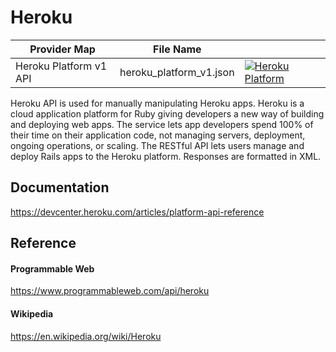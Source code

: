 # Heroku

| Provider Map | File Name | |
|------------------------------|------------------------------|--------------------------------------------------------------------------------------------------------------------------------------------------------------------------------------------------------------------------------------------------------------------|
| Heroku Platform v1 API | heroku_platform_v1.json | [![Heroku Platform](https://d233zlhvpze22y.cloudfront.net/github/bitscoopaddbuttonxsmall.png)](https://bitscoop.com/maps/create?source=https://raw.githubusercontent.com/bitscooplabs/provider-maps/master/heroku/heroku_platform_v1.json) |

Heroku API is used for manually manipulating Heroku apps. Heroku is a cloud application platform for Ruby giving developers a new way of building and deploying web apps. The service lets app developers spend 100% of their time on their application code, not managing servers, deployment, ongoing operations, or scaling. The RESTful API lets users manage and deploy Rails apps to the Heroku platform. Responses are formatted in XML.

## Documentation
https://devcenter.heroku.com/articles/platform-api-reference

## Reference

#### Programmable Web
https://www.programmableweb.com/api/heroku

#### Wikipedia
https://en.wikipedia.org/wiki/Heroku
